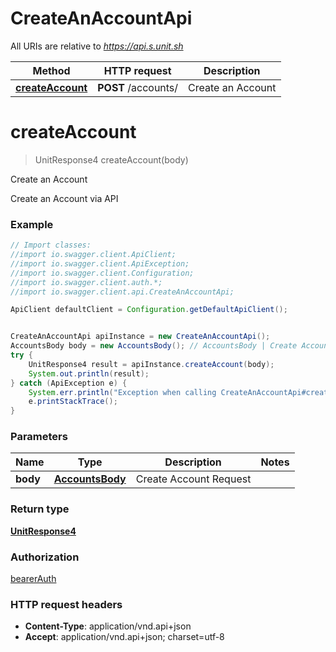 # CreateAnAccountApi

All URIs are relative to *https://api.s.unit.sh*

Method | HTTP request | Description
------------- | ------------- | -------------
[**createAccount**](CreateAnAccountApi.md#createAccount) | **POST** /accounts/ | Create an Account

<a name="createAccount"></a>
# **createAccount**
> UnitResponse4 createAccount(body)

Create an Account

Create an Account via API 

### Example
```java
// Import classes:
//import io.swagger.client.ApiClient;
//import io.swagger.client.ApiException;
//import io.swagger.client.Configuration;
//import io.swagger.client.auth.*;
//import io.swagger.client.api.CreateAnAccountApi;

ApiClient defaultClient = Configuration.getDefaultApiClient();


CreateAnAccountApi apiInstance = new CreateAnAccountApi();
AccountsBody body = new AccountsBody(); // AccountsBody | Create Account Request
try {
    UnitResponse4 result = apiInstance.createAccount(body);
    System.out.println(result);
} catch (ApiException e) {
    System.err.println("Exception when calling CreateAnAccountApi#createAccount");
    e.printStackTrace();
}
```

### Parameters

Name | Type | Description  | Notes
------------- | ------------- | ------------- | -------------
 **body** | [**AccountsBody**](AccountsBody.md)| Create Account Request |

### Return type

[**UnitResponse4**](UnitResponse4.md)

### Authorization

[bearerAuth](../README.md#bearerAuth)

### HTTP request headers

 - **Content-Type**: application/vnd.api+json
 - **Accept**: application/vnd.api+json; charset=utf-8

